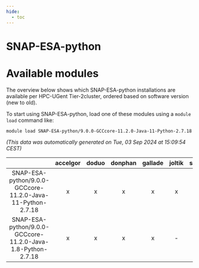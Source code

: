 ```yaml
---
hide:
  - toc
---
```


SNAP-ESA-python
===============

# Available modules


The overview below shows which SNAP-ESA-python installations are available per HPC-UGent Tier-2cluster, ordered based on software version (new to old).

To start using SNAP-ESA-python, load one of these modules using a `module load` command like:

```shell
module load SNAP-ESA-python/9.0.0-GCCcore-11.2.0-Java-11-Python-2.7.18
```

*(This data was automatically generated on Tue, 03 Sep 2024 at 15:09:54 CEST)*  

| |accelgor|doduo|donphan|gallade|joltik|shinx|skitty|
| :---: | :---: | :---: | :---: | :---: | :---: | :---: | :---: |
|SNAP-ESA-python/9.0.0-GCCcore-11.2.0-Java-11-Python-2.7.18|x|x|x|x|x|-|-|
|SNAP-ESA-python/9.0.0-GCCcore-11.2.0-Java-1.8-Python-2.7.18|x|x|x|x|-|-|x|
